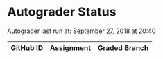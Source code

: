 # Autograder Status
Autograder last run at: September 27, 2018 at 20:40

| GitHub ID | Assignment | Graded Branch |
|-----------|------------|---------------|
